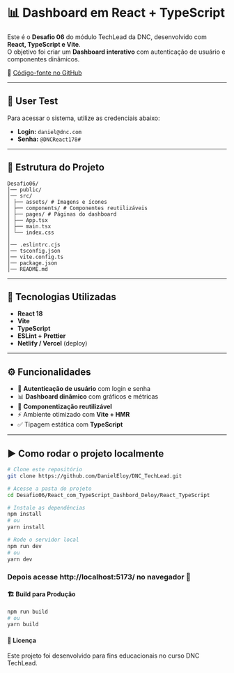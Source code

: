 # 📊 Dashboard em React + TypeScript

Este é o **Desafio 06** do módulo TechLead da DNC, desenvolvido com **React, TypeScript e Vite**.  
O objetivo foi criar um **Dashboard interativo** com autenticação de usuário e componentes dinâmicos.

🔗 [Código-fonte no GitHub](https://github.com/DanielEloy/DNC_TechLead/tree/main/Desafio06/React_com_TypeScript_Dashbord_Deloy/React_TypeScript)

---

## 👤 User Test

Para acessar o sistema, utilize as credenciais abaixo:

- **Login:** `daniel@dnc.com`  
- **Senha:** `@DNCReact178#`  

---

## 📂 Estrutura do Projeto

```
Desafio06/
│── public/
│── src/
│ ├── assets/ # Imagens e ícones
│ ├── components/ # Componentes reutilizáveis
│ ├── pages/ # Páginas do dashboard
│ ├── App.tsx
│ ├── main.tsx
│ └── index.css
│
│── .eslintrc.cjs
│── tsconfig.json
│── vite.config.ts
│── package.json
│── README.md
```

---

## 🚀 Tecnologias Utilizadas

- **React 18**
- **Vite**
- **TypeScript**
- **ESLint + Prettier**
- **Netlify / Vercel** (deploy)

---

## ⚙️ Funcionalidades

- 🔐 **Autenticação de usuário** com login e senha
- 📊 **Dashboard dinâmico** com gráficos e métricas
- 🧩 **Componentização reutilizável**
- ⚡ Ambiente otimizado com **Vite + HMR**
- ✅ Tipagem estática com **TypeScript**

---

## ▶️ Como rodar o projeto localmente

```bash
# Clone este repositório
git clone https://github.com/DanielEloy/DNC_TechLead.git

# Acesse a pasta do projeto
cd Desafio06/React_com_TypeScript_Dashbord_Deloy/React_TypeScript

# Instale as dependências
npm install
# ou
yarn install

# Rode o servidor local
npm run dev
# ou
yarn dev
```

### Depois acesse http://localhost:5173/ no navegador 🚀

#### 🏗️ Build para Produção
```bash
npm run build
# ou
yarn build
```

#### 📝 Licença

Este projeto foi desenvolvido para fins educacionais no curso DNC TechLead.